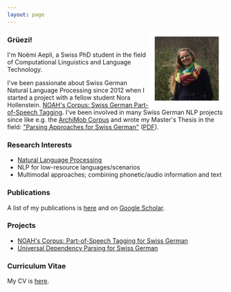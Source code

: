 ```yaml
---
layout: page
---
```


<img src="./images/portrait.jpg" class="profile-picture" width="35%" align="right">

### Grüezi!

I'm Noëmi Aepli, a Swiss PhD student in the field of Computational Linguistics and Language Technology.

I've been passionate about Swiss German Natural Language Processing since 2012 when I started a project with a fellow student Nora Hollenstein. [NOAH's Corpus: Swiss German Part-of-Speech Tagging](https://noe-eva.github.io/NOAH-Corpus/). I've been involved in many Swiss German NLP projects since like e.g. the [ArchiMob Corpus](https://www.spur.uzh.ch/en/departments/research/textgroup/ArchiMob.html) and wrote my Master's Thesis in the field: ["Parsing Approaches for Swiss German"](https://noe-eva.github.io/SwissGermanUD/) ([PDF](https://www.cl.uzh.ch/dam/jcr:cdad4255-ddd4-4071-a706-491e75085339/aepli_noemi_1990.pdf)).

### Research Interests

- [Natural Language Processing](https://en.wikipedia.org/wiki/Natural_language_processing)
- NLP for low-resource languages/scenarios
- Multimodal approaches; combining phonetic/audio information and text

### Publications

A list of my publications is [here](/Publications/) and on [Google Scholar](https://scholar.google.ch/citations?user=ZMIlpKUAAAAJ&hl=de).

### Projects

- [NOAH's Corpus: Part-of-Speech Tagging for Swiss German](https://noe-eva.github.io/NOAH-Corpus/)
- [Universal Dependency Parsing for Swiss German](https://noe-eva.github.io/SwissGermanUD/)

### Curriculum Vitae

My CV is [here](/pdfs/cv.pdf).

